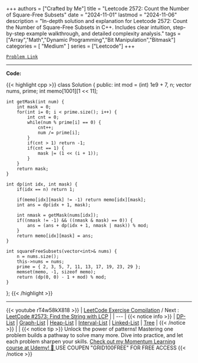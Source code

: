 
+++
authors = ["Crafted by Me"]
title = "Leetcode 2572: Count the Number of Square-Free Subsets"
date = "2024-11-01"
lastmod = "2024-11-06"
description = "In-depth solution and explanation for Leetcode 2572: Count the Number of Square-Free Subsets in C++. Includes clear intuition, step-by-step example walkthrough, and detailed complexity analysis."
tags = ["Array","Math","Dynamic Programming","Bit Manipulation","Bitmask"]
categories = [
    "Medium"
]
series = ["Leetcode"]
+++



[`Problem Link`](https://leetcode.com/problems/count-the-number-of-square-free-subsets/description/)

---

**Code:**

{{< highlight cpp >}}
class Solution {
public:
    int mod = (int) 1e9 + 7, n;
    vector<int> nums, prime;
    int memo[1001][1 << 11];
    
    int getMask(int num) {
        int mask = 0;
        for(int i= 0; i < prime.size(); i++) {
            int cnt = 0;
            while(num % prime[i] == 0) {
                cnt++;
                num /= prime[i];
            }
            if(cnt > 1) return -1;
            if(cnt == 1) {
                mask |= (1 << (i + 1));                
            }
        }
        return mask;
    }    

    int dp(int idx, int mask) {
        if(idx == n) return 1;

        if(memo[idx][mask] != -1) return memo[idx][mask];        
        int ans = dp(idx + 1, mask);

        int nmask = getMask(nums[idx]);
        if((nmask != -1) && ((nmask & mask) == 0)) {
            ans = (ans + dp(idx + 1, nmask | mask)) % mod;
        }
        return memo[idx][mask] = ans;
    }
    
    int squareFreeSubsets(vector<int>& nums) {
        n = nums.size();
        this->nums = nums;
        prime = { 2, 3, 5, 7, 11, 13, 17, 19, 23, 29 };
        memset(memo, -1, sizeof memo);
        return (dp(0, 0) - 1 + mod) % mod;
    }
};
{{< /highlight >}}


---
{{< youtube rT4w58kX818 >}}
| [LeetCode Exercise Compilation](https://grid47.xyz/leetcode/) / Next : [LeetCode #2573: Find the String with LCP](https://grid47.xyz/posts/leetcode_2573) |
| --- |
{{< notice info >}}
| [DP-List](https://grid47.xyz/lists/dp/) | [Graph-List](https://grid47.xyz/lists/graph/) | [Heap-List](https://grid47.xyz/lists/heap/) | [Interval-List](https://grid47.xyz/lists/interval/) | [Linked-List](https://grid47.xyz/lists/ll/) | [Tree](https://grid47.xyz/lists/tree/) |
{{< /notice >}}
| |
{{< notice tip >}}
Unlock the power of patterns! Mastering one problem builds a pathway to solve many more. Dive into practice, and let each problem sharpen your skills. [Check out my Momentum Learning course at Udemy! 🚀 ](https://www.udemy.com/course/algorithms-and-data-structures-in-cpp/)
USE COUPEN "GRID100FREE" FOR FREE ACCESS
{{< /notice >}}

